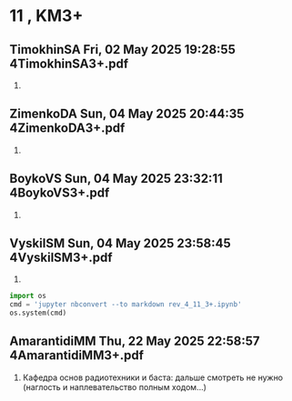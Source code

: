 # **11 , KM3+**

## TimokhinSA	Fri, 02 May 2025 19:28:55	4TimokhinSA3+.pdf

1. 

## ZimenkoDA	Sun, 04 May 2025 20:44:35	4ZimenkoDA3+.pdf

1. 

## BoykoVS	Sun, 04 May 2025 23:32:11	4BoykoVS3+.pdf

1. 

## VyskilSM	Sun, 04 May 2025 23:58:45	4VyskilSM3+.pdf

1. 


```python
import os 
cmd = 'jupyter nbconvert --to markdown rev_4_11_3+.ipynb'
os.system(cmd)
```

## AmarantidiMM	Thu, 22 May 2025 22:58:57	4AmarantidiMM3+.pdf

1. Кафедра основ радиотехники и баста: дальше смотреть не нужно (наглость и наплевательство полным ходом...)
